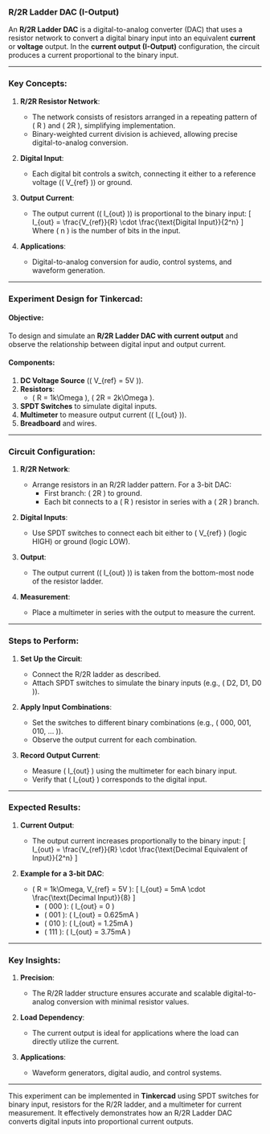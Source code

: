 ### **R/2R Ladder DAC (I-Output)**

An **R/2R Ladder DAC** is a digital-to-analog converter (DAC) that uses a resistor network to convert a digital binary input into an equivalent **current** or **voltage** output. In the **current output (I-Output)** configuration, the circuit produces a current proportional to the binary input.

---

### **Key Concepts**:

1. **R/2R Resistor Network**:
   - The network consists of resistors arranged in a repeating pattern of \( R \) and \( 2R \), simplifying implementation.
   - Binary-weighted current division is achieved, allowing precise digital-to-analog conversion.

2. **Digital Input**:
   - Each digital bit controls a switch, connecting it either to a reference voltage (\( V_{ref} \)) or ground.

3. **Output Current**:
   - The output current (\( I_{out} \)) is proportional to the binary input:
     \[
     I_{out} = \frac{V_{ref}}{R} \cdot \frac{\text{Digital Input}}{2^n}
     \]
     Where \( n \) is the number of bits in the input.

4. **Applications**:
   - Digital-to-analog conversion for audio, control systems, and waveform generation.

---

### **Experiment Design for Tinkercad**:

#### **Objective**:
To design and simulate an **R/2R Ladder DAC with current output** and observe the relationship between digital input and output current.

#### **Components**:
1. **DC Voltage Source** (\( V_{ref} = 5V \)).
2. **Resistors**:
   - \( R = 1k\Omega \), \( 2R = 2k\Omega \).
3. **SPDT Switches** to simulate digital inputs.
4. **Multimeter** to measure output current (\( I_{out} \)).
5. **Breadboard** and wires.

---

### **Circuit Configuration**:

1. **R/2R Network**:
   - Arrange resistors in an R/2R ladder pattern. For a 3-bit DAC:
     - First branch: \( 2R \) to ground.
     - Each bit connects to a \( R \) resistor in series with a \( 2R \) branch.

2. **Digital Inputs**:
   - Use SPDT switches to connect each bit either to \( V_{ref} \) (logic HIGH) or ground (logic LOW).

3. **Output**:
   - The output current (\( I_{out} \)) is taken from the bottom-most node of the resistor ladder.

4. **Measurement**:
   - Place a multimeter in series with the output to measure the current.

---

### **Steps to Perform**:

1. **Set Up the Circuit**:
   - Connect the R/2R ladder as described.
   - Attach SPDT switches to simulate the binary inputs (e.g., \( D2, D1, D0 \)).

2. **Apply Input Combinations**:
   - Set the switches to different binary combinations (e.g., \( 000, 001, 010, ... \)).
   - Observe the output current for each combination.

3. **Record Output Current**:
   - Measure \( I_{out} \) using the multimeter for each binary input.
   - Verify that \( I_{out} \) corresponds to the digital input.

---

### **Expected Results**:

1. **Current Output**:
   - The output current increases proportionally to the binary input:
     \[
     I_{out} = \frac{V_{ref}}{R} \cdot \frac{\text{Decimal Equivalent of Input}}{2^n}
     \]

2. **Example for a 3-bit DAC**:
   - \( R = 1k\Omega, V_{ref} = 5V \):
     \[
     I_{out} = 5mA \cdot \frac{\text{Decimal Input}}{8}
     \]
     - \( 000 \): \( I_{out} = 0 \)
     - \( 001 \): \( I_{out} = 0.625mA \)
     - \( 010 \): \( I_{out} = 1.25mA \)
     - \( 111 \): \( I_{out} = 3.75mA \)

---

### **Key Insights**:

1. **Precision**:
   - The R/2R ladder structure ensures accurate and scalable digital-to-analog conversion with minimal resistor values.

2. **Load Dependency**:
   - The current output is ideal for applications where the load can directly utilize the current.

3. **Applications**:
   - Waveform generators, digital audio, and control systems.

---

This experiment can be implemented in **Tinkercad** using SPDT switches for binary input, resistors for the R/2R ladder, and a multimeter for current measurement. It effectively demonstrates how an R/2R Ladder DAC converts digital inputs into proportional current outputs.

